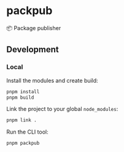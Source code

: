# packpub

📦 Package publisher

## Development

### Local

Install the modules and create build:

```zsh
pnpm install
pnpm build
```

Link the project to your global `node_modules`:

```zsh
pnpm link .
```

Run the CLI tool:

```zsh
pnpm packpub
```
